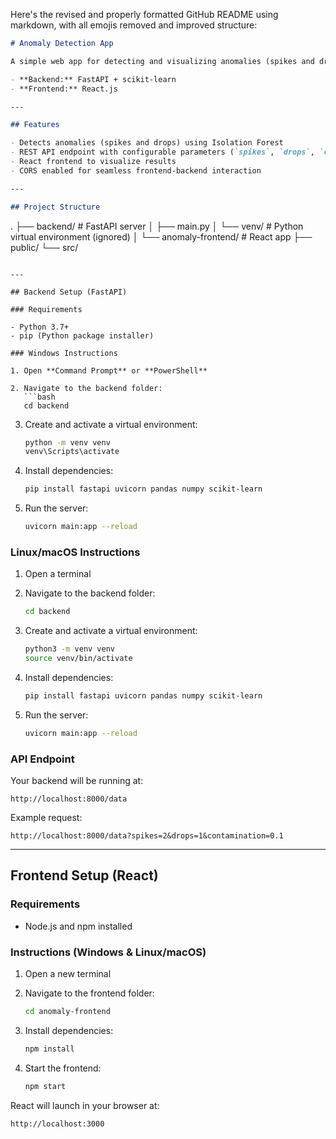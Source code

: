 
Here's the revised and properly formatted GitHub README using markdown, with all emojis removed and improved structure:

```markdown
# Anomaly Detection App

A simple web app for detecting and visualizing anomalies (spikes and drops) in hourly traffic data using an Isolation Forest algorithm.

- **Backend:** FastAPI + scikit-learn  
- **Frontend:** React.js

---

## Features

- Detects anomalies (spikes and drops) using Isolation Forest
- REST API endpoint with configurable parameters (`spikes`, `drops`, `contamination`)
- React frontend to visualize results
- CORS enabled for seamless frontend-backend interaction

---

## Project Structure

```

.
├── backend/               # FastAPI server
│   ├── main.py
│   └── venv/              # Python virtual environment (ignored)
│
└── anomaly-frontend/      # React app
├── public/
└── src/

````

---

## Backend Setup (FastAPI)

### Requirements

- Python 3.7+
- pip (Python package installer)

### Windows Instructions

1. Open **Command Prompt** or **PowerShell**

2. Navigate to the backend folder:
   ```bash
   cd backend
````

3. Create and activate a virtual environment:

   ```bash
   python -m venv venv
   venv\Scripts\activate
   ```

4. Install dependencies:

   ```bash
   pip install fastapi uvicorn pandas numpy scikit-learn
   ```

5. Run the server:

   ```bash
   uvicorn main:app --reload
   ```

### Linux/macOS Instructions

1. Open a terminal

2. Navigate to the backend folder:

   ```bash
   cd backend
   ```

3. Create and activate a virtual environment:

   ```bash
   python3 -m venv venv
   source venv/bin/activate
   ```

4. Install dependencies:

   ```bash
   pip install fastapi uvicorn pandas numpy scikit-learn
   ```

5. Run the server:

   ```bash
   uvicorn main:app --reload
   ```

### API Endpoint

Your backend will be running at:

```
http://localhost:8000/data
```

Example request:

```
http://localhost:8000/data?spikes=2&drops=1&contamination=0.1
```

---

## Frontend Setup (React)

### Requirements

* Node.js and npm installed

### Instructions (Windows & Linux/macOS)

1. Open a new terminal

2. Navigate to the frontend folder:

   ```bash
   cd anomaly-frontend
   ```

3. Install dependencies:

   ```bash
   npm install
   ```

4. Start the frontend:

   ```bash
   npm start
   ```

React will launch in your browser at:

```
http://localhost:3000
```
